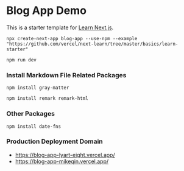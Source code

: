 # Blog App Demo

This is a starter template for [Learn Next.js](https://nextjs.org/learn).

```
npx create-next-app blog-app --use-npm --example "https://github.com/vercel/next-learn/tree/master/basics/learn-starter"

npm run dev
```

### Install Markdown File Related Packages

```
npm install gray-matter

npm install remark remark-html
```

### Other Packages

```
npm install date-fns
```

### Production Deployment Domain

- https://blog-app-lyart-eight.vercel.app/
- https://blog-app-mikeqin.vercel.app/
